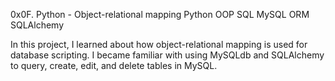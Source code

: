 0x0F. Python - Object-relational mapping
Python
OOP
SQL
MySQL
ORM
SQLAlchemy

In this project, I learned about how object-relational mapping is used for database scripting. I became familiar with using MySQLdb and SQLAlchemy to query, create, edit, and delete tables in MySQL.


